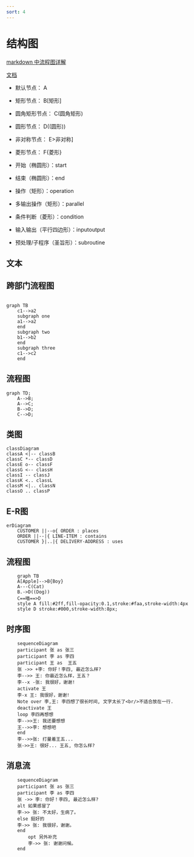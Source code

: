 ```yaml
---
sort: 4
---
```


# 结构图

[markdown 中流程图详解](https://blog.csdn.net/suoxd123/article/details/84992282)

[文档](https://www.wenjiangs.com/doc/markdown-markdownflowchart)

* 默认节点： A
* 矩形节点： B[矩形]
* 圆角矩形节点： C(圆角矩形)
* 圆形节点： D((圆形))
* 非对称节点： E>非对称]
* 菱形节点： F{菱形}

* 开始（椭圆形）：start
* 结束（椭圆形）：end
* 操作（矩形）：operation
* 多输出操作（矩形）：parallel
* 条件判断（菱形）：condition
* 输入输出（平行四边形）：inputoutput
* 预处理/子程序（圣旨形）：subroutine

## 文本


## 跨部门流程图
```mermaid

graph TB
    c1-->a2
    subgraph one
    a1-->a2
    end
    subgraph two
    b1-->b2
    end
    subgraph three
    c1-->c2
    end
```

## 流程图
```mermaid
graph TD;
    A-->B;
    A-->C;
    B-->D;
    C-->D;
```

## 类图
```mermaid
classDiagram
classA <|-- classB
classC *-- classD
classE o-- classF
classG <-- classH
classI -- classJ
classK <.. classL
classM <|.. classN
classO .. classP
```

## E-R图
```mermaid
erDiagram
    CUSTOMER ||--o{ ORDER : places
    ORDER ||--|{ LINE-ITEM : contains
    CUSTOMER }|..|{ DELIVERY-ADDRESS : uses
```

## 流程图

```mermaid
	graph TB
	A[Apple]-->B{Boy}
	A---C(Cat)
	B.->D((Dog))
	C==喵==>D
	style A fill:#2ff,fill-opacity:0.1,stroke:#faa,stroke-width:4px
	style D stroke:#000,stroke-width:8px;
```


## 时序图

```mermaid
    sequenceDiagram
    participant 张 as 张三
    participant 李 as 李四
    participant 王 as  王五   
    张 ->> +李: 你好！李四, 最近怎么样?
    李-->> 王: 你最近怎么样，王五？
    李--x -张: 我很好，谢谢!
    activate 王
    李-x 王: 我很好，谢谢!   
    Note over 李,王: 李四想了很长时间, 文字太长了<br/>不适合放在一行.
    deactivate 王
    loop 李四再想想
    李-->>王: 我还要想想
    王-->>李: 想想吧
    end
    李-->>张: 打量着王五...
    张->>王: 很好... 王五, 你怎么样?
```


## 消息流

```mermaid
    sequenceDiagram
    participant 张 as 张三
    participant 李 as 李四
    张 ->> 李: 你好！李四, 最近怎么样?
    alt 如果感冒了
    李->> 张: 不太好，生病了。
    else 挺好的
    李->> 张: 我很好，谢谢。
    end
        opt 另外补充
        李->> 张: 谢谢问候。
    end
```

